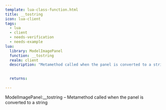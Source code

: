 ```yaml
---
template: lua-class-function.html
title: __tostring
icon: lua-client
tags:
  - lua
  - client
  - needs-verification
  - needs-example
lua:
  library: ModelImagePanel
  function: __tostring
  realm: client
  description: "Metamethod called when the panel is converted to a string"
  
  
  returns:
    
---
```


<div class="lua__search__keywords">
ModelImagePanel:__tostring &#x2013; Metamethod called when the panel is converted to a string
</div>
